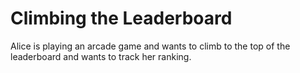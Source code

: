 # Climbing the Leaderboard

Alice is playing an arcade game and wants to climb to the top of the leaderboard and wants to track her ranking. 
